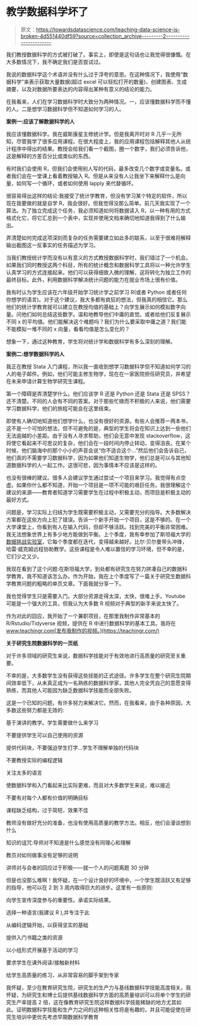 # 教学数据科学坏了

> 原文：<https://towardsdatascience.com/teaching-data-science-is-broken-4d551440df59?source=collection_archive---------2----------------------->

我们教授数据科学的方式被打破了。事实上，即使是这句话也让我觉得很慷慨。在大多数情况下，我不确定我们是否尝试过。

我说的数据科学这个术语并没有什么过于浮夸的意思。在这种情况下，我使用“数据科学”来表示获取大量数据(超过 excel 可以轻松打开的数量)、创建图表、生成摘要，以及对数据所要表达的内容得出某种有意义的结论的能力。

在我看来，人们在学习数据科学时大致分为两种情况。一，应该懂数据科学而不懂的人。二是想学习数据科学但不知道如何学习的人。

**案例一:应该了解数据科学的人**

我应该懂数据科学。我在威斯康星主修统计学。但是我离开时对 R 几乎一无所知，尽管我学了很多应用课程。在很大程度上，我的应用课程包括解释其他人从统计程序中得出的结果。教授会给我们看一个截图，圈一个数字，我们必须告诉他，这是解释的方差百分比或类似的东西。

有时我们会使用 R，但我们会使用别人写的代码，最多改变几个数字或变量名。或者我们会在一堂课上看着教授输入 R。但是从来没有人让我坐下来解释什么是向量，如何写一个循环，或者如何使用 lapply 来代替循环。

很容易得出这样的结论:我接受了统计学教育，但没有学习某个特定的软件，所以现在我要做的就是自学 R，我会很好。但我觉得没那么简单。前几天我实现了一个算法。为了独立完成这个任务，我必须知道如何将数据读入 R，以一种有用的方式格式化它，将它汇总到一个表中，实现并使用文档来确切地知道我得到了什么输出。

弄清楚如何完成这项深刻而复杂的任务需要建立如此多的联系，以至于很难将解释输出截图这一反事实的任务描述为学习。

当我们教授统计学而没有以有意义的方式教授数据科学时，我们错过了一个机会。如果我们同时教授这两个科目，所有的统计概念和数据科学工具将以一种允许学生认真学习的方式连接起来。他们可以获得细致入微的理解，这将转化为独立工作的最终目标。此外，利用数据科学解决统计问题的能力在就业市场上很有价值。

我有时认为学生应该在六年级开始学习统计学之前学习 R(或者 Python 或者任何你想学的语言)。对于这个建议，我大多都有疯狂的想法，但我真的相信它。那么他们的统计学教育就可以建立在教授均值的基础上？向学生展示如何模拟数字向量。问他们如何总结这些数字。温和地教导他们中庸的直觉。或者给他们反复展示不同 x 的平均值。他们能解决这个难题吗？我们为什么要采取中庸之道？我们能不能模拟一堆不同的 x 向量，看看均值是怎么变化的？

想象一下，通过这种教育，学生将对统计学和数据科学有多么深刻的理解。

**案例二:想学数据科学的人**

我正在教授 Stata 入门课程，所以我一直收到想学习数据科学但不知道如何学习的人的电子邮件。例如，他们可能主修生物学，现在在一家医院担任研究员，并希望在未来申请计算生物学研究生课程。

第一个障碍是弄清楚学什么。他们应该学 R 还是 Python 还是 Stata 还是 SPSS？还不清楚。不同的人会有不同的答案。对于那些忙碌而不积极的人来说，他们需要学习数据科学，他们的旅程可能会在这里结束。

即使有人确切地知道他们想学什么，也没有很好的资源。有些人会推荐一两本书，这不是一个可怕的想法，但不可避免的是，典型的学生将会在知识上达到一些他们无法逾越的小差距。由于没有人寻求帮助，他们会无意中发现 stackoverflow，这将使它看起来不可思议的复杂，他们会在一段时间内停止转动，变得沮丧。在某个时候，他们脑海中的那个小小的声音会说“你不适合这个…”然后他们会告诉自己，他们真的不需要学习数据科学，因为如果他们知道生物学，他们总是可以与其他知道数据科学的人一起工作。这很可悲，因为事情本不应该是这样的。

也没有很棒的建议。很多人会建议学生通过尝试一个项目来学习。我觉得有点空虚。如果你什么都不知道，开始一个项目是一项不可能的艰巨任务。我很理解这个建议的来源——教育者知道学习需要学生在过程中积极主动，而项目是积极主动的最好方式。

问题是，学习实际上归结为学生既需要积极主动，又需要充分的指导。大多数解决方案都在这些方向上犯了错误。告诉一个新手开始一个项目，这是不够的。在一个大学课堂上，你看到有人在输入代码，但却不够活跃。找到完美的平衡非常困难。我无法想象世界上有多少地方能做到平衡。上个季度，我有幸参加了斯坦福大学的[数据挑战实验室](https://datalab.stanford.edu/challenge-lab)，它每个季度都在迭代，变得越来越好。比尔·贝尔曼带头冲锋，哈雷·威克姆远程协助教学。这些课程是令人难以置信的学习环境，但不幸的是，它们少之又少。

我现在看到了这个问题:在斯坦福大学，到处都有研究生在努力拼凑自己的数据科学教育。我不知道该怎么办。作为开始，我在上个季度写了一篇关于研究生数据科学教育问题的粗略的单页文章。下面我就分享一下。

我也觉得学生只是需要入门。大部分资源走得太深，太快，很难上手。Youtube 可能是一个强大的工具，但我认为大多数 R 视频对于典型的新手来说太快了。

作为对此的回应，我开始了一个兼职项目，在那里我制作非常基本的 R/Rstudio/Tidyverse 视频，提供在 R 中进行数据科学的基本工具。我将在 www.teachingr.com[发布我制作的视频。](https://teachingr.com/)

**关于研究生院数据科学的一页纸**

对于许多领域的研究生来说，数据科学技能对于有效地进行高质量的研究至关重要。

不幸的是，大多数学生没有获得这些技能的正式途径。许多学生在整个研究生院期间效率低下，从未真正成为一名熟练的数据科学家，其他人完全凭自己的意愿变得熟练，而其他人可能因为缺乏数据科学技能而全部失败。

这是一个已知的问题，有许多努力来解决它。然而，在我看来，由于各种原因，大多数这些努力都是无效的:

基于演讲的教学。学生需要做什么来学习

不要提供学生可以自己使用的资源

提供代码块，不要强迫学生打字…学生不理解单独的代码块

不要教授实际的编程逻辑

关注太多的语言

使数据科学和入门看起来比实际更难，而且对大多数学生来说，难以接近

不要有对每个人都有价值的明确目标

课程缺乏结构，过于简短，效果不佳

教师没有做好充分的准备，也没有使用高质量的教学方法。相反，他们会漫谈想到什么

知识的诅咒:导师对不知道是什么感觉没有同理心和理解

教员对如何做事没有足够的说明

讲师对与会者的回应过于积极——就一个人的问题离题 30 分钟

但是也没那么难啊！我怀疑，在一个设计良好的环境中，一个学生既活跃又有足够的指导，他可以在 2 到 3 周内取得巨大的进步。这里有一些原则:

向学生宣传深度参与的重要性。承诺实际结果。

选择一种语言(我建议 R ),并专注于此

从编码逻辑开始，以获得坚实的基础

提供入门书籍之类的资源

以小组形式开展基于活动的学习

要求学生在课外阅读/接触新材料

给学生高质量的练习，从非常容易的脚手架到专家

我怀疑，至少在教育研究生院，研究生的生产力与基线数据科学技能高度相关。我怀疑，为研究生和博士后提供基线数据科学方面的高质量培训可以将单个学生的研究生产率提高 2 倍，这在像教育研究生院这样数据科学技能稀缺的地方尤其如此。证明数据科学技能和生产力之间的这种相关性将是有趣的，并且可能促使在研究生培训中更优先考虑早期数据科学教育